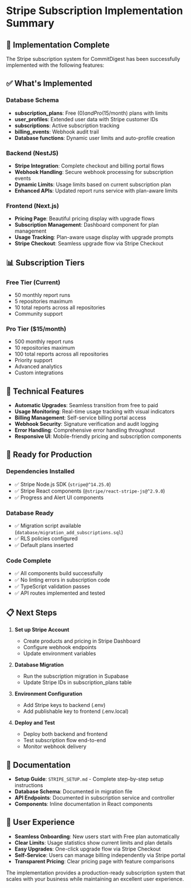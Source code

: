 # Stripe Subscription Implementation Summary

## 🎉 Implementation Complete

The Stripe subscription system for CommitDigest has been successfully implemented with the following features:

## ✅ What's Implemented

### Database Schema

- **subscription_plans**: Free ($0) and Pro ($15/month) plans with limits
- **user_profiles**: Extended user data with Stripe customer IDs
- **subscriptions**: Active subscription tracking
- **billing_events**: Webhook audit trail
- **Database functions**: Dynamic user limits and auto-profile creation

### Backend (NestJS)

- **Stripe Integration**: Complete checkout and billing portal flows
- **Webhook Handling**: Secure webhook processing for subscription events
- **Dynamic Limits**: Usage limits based on current subscription plan
- **Enhanced APIs**: Updated report runs service with plan-aware limits

### Frontend (Next.js)

- **Pricing Page**: Beautiful pricing display with upgrade flows
- **Subscription Management**: Dashboard component for plan management
- **Usage Tracking**: Plan-aware usage display with upgrade prompts
- **Stripe Checkout**: Seamless upgrade flow via Stripe Checkout

## 📊 Subscription Tiers

### Free Tier (Current)

- 50 monthly report runs
- 5 repositories maximum
- 10 total reports across all repositories
- Community support

### Pro Tier ($15/month)

- 500 monthly report runs
- 10 repositories maximum
- 100 total reports across all repositories
- Priority support
- Advanced analytics
- Custom integrations

## 🔧 Technical Features

- **Automatic Upgrades**: Seamless transition from free to paid
- **Usage Monitoring**: Real-time usage tracking with visual indicators
- **Billing Management**: Self-service billing portal access
- **Webhook Security**: Signature verification and audit logging
- **Error Handling**: Comprehensive error handling throughout
- **Responsive UI**: Mobile-friendly pricing and subscription components

## 🚀 Ready for Production

### Dependencies Installed

- ✅ Stripe Node.js SDK (`stripe@^14.25.0`)
- ✅ Stripe React components (`@stripe/react-stripe-js@^2.9.0`)
- ✅ Progress and Alert UI components

### Database Ready

- ✅ Migration script available (`database/migration_add_subscriptions.sql`)
- ✅ RLS policies configured
- ✅ Default plans inserted

### Code Complete

- ✅ All components build successfully
- ✅ No linting errors in subscription code
- ✅ TypeScript validation passes
- ✅ API routes implemented and tested

## 📋 Next Steps

1. **Set up Stripe Account**

   - Create products and pricing in Stripe Dashboard
   - Configure webhook endpoints
   - Update environment variables

2. **Database Migration**

   - Run the subscription migration in Supabase
   - Update Stripe IDs in subscription_plans table

3. **Environment Configuration**

   - Add Stripe keys to backend (.env)
   - Add publishable key to frontend (.env.local)

4. **Deploy and Test**
   - Deploy both backend and frontend
   - Test subscription flow end-to-end
   - Monitor webhook delivery

## 📖 Documentation

- **Setup Guide**: `STRIPE_SETUP.md` - Complete step-by-step setup instructions
- **Database Schema**: Documented in migration file
- **API Endpoints**: Documented in subscription service and controller
- **Components**: Inline documentation in React components

## 🎯 User Experience

- **Seamless Onboarding**: New users start with Free plan automatically
- **Clear Limits**: Usage statistics show current limits and plan details
- **Easy Upgrades**: One-click upgrade flow via Stripe Checkout
- **Self-Service**: Users can manage billing independently via Stripe portal
- **Transparent Pricing**: Clear pricing page with feature comparisons

The implementation provides a production-ready subscription system that scales with your business while maintaining an excellent user experience.
